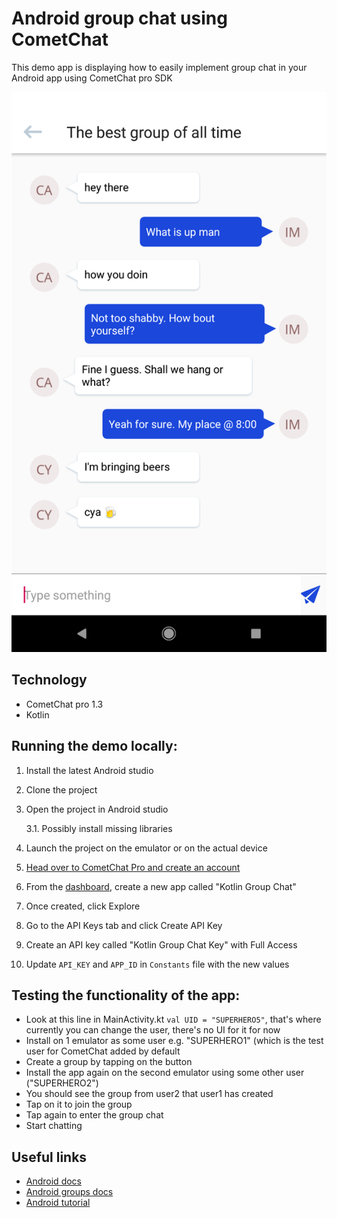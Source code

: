 # Android group chat using CometChat

This demo app is displaying how to easily implement group chat in your Android app using CometChat pro SDK

![The screenshot](https://github.com/MilanVucic/CometChatDemoApp/blob/master/screenshots/cometchat_screenshot.png "Screenshot of the app in action")

## Technology
- CometChat pro 1.3
- Kotlin

## Running the demo locally:
1. Install the latest Android studio
2. Clone the project
3. Open the project in Android studio

    3.1. Possibly install missing libraries
4. Launch the project on the emulator or on the actual device
5. [Head over to CometChat Pro and create an account](https://www.cometchat.com/pro?utm_source=github&utm_medium=example-code-readme)
6. From the [dashboard](https://app.cometchat.com/?utm_source=github&utm_medium=example-code-readme), create a new app called "Kotlin Group Chat"
7. Once created, click Explore
8. Go to the API Keys tab and click Create API Key
9. Create an API key called "Kotlin Group Chat Key" with Full Access
10. Update `API_KEY` and `APP_ID` in `Constants` file with the new values

## Testing the functionality of the app:
- Look at this line in MainActivity.kt ```val UID = "SUPERHERO5"```, that's where currently you can change the user, there's no UI for it for now
- Install on 1 emulator as some user e.g. "SUPERHERO1" (which is the test user for CometChat added by default
- Create a group by tapping on the button
- Install the app again on the second emulator using some other user ("SUPERHERO2")
- You should see the group from user2 that user1 has created
- Tap on it to join the group
- Tap again to enter the group chat
- Start chatting

## Useful links
- [Android docs](https://prodocs.cometchat.com/docs/android-quick-start)
- [Android groups docs](https://prodocs.cometchat.com/docs/android-groups)
- [Android tutorial](https://www.cometchat.com/tutorials/building-a-real-time-android-group-chat-app/)
